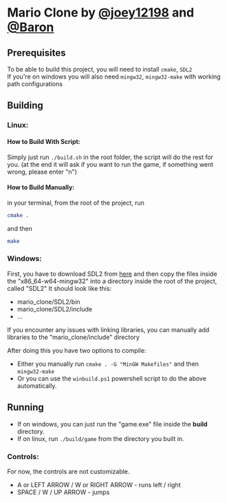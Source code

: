 # Mario Clone by [@joey12198](https://github.com/joey121982/) and [@Baron](https://github.com/)

## Prerequisites

To be able to build this project, you will need to install
``` cmake ```, ``` SDL2 ``` <br>
If you're on windows you will also need
``` mingw32 ```, ``` mingw32-make ```  with working path configurations

## Building

### Linux:

#### How to Build With Script:

Simply just run ``` ./build.sh ``` in the root folder, the script will do the rest for you. 
(at the end it will ask if you want to run the game, if something went wrong, please enter "n")

#### How to Build Manually:

in your terminal, from the root of the project, run

```bash
cmake .
```

and then

```bash
make
```

### Windows:

First, you have to download SDL2 from [here](https://github.com/libsdl-org/SDL/releases/tag/release-2.28.5) and then copy the files inside the "x86_64-w64-mingw32" into a directory inside the root of the project, called "SDL2"
It should look like this: 
* mario_clone/SDL2/bin
* mario_clone/SDL2/include
* ...

If you encounter any issues with linking libraries, you can manually add libraries to the "mario_clone/include" directory

After doing this you have two options to compile:
* Either you manually run ``` cmake . -G "MinGW Makefiles" ``` and then ``` mingw32-make ```
* Or you can use the ``` winbuild.ps1 ``` powershell script to do the above automatically.

## Running

* If on windows, you can just run the "game.exe" file inside the <b>build</b> directory.
* If on linux, run ```./build/game``` from the directory you built in.

### Controls:

For now, the controls are not customizable.
* A or LEFT ARROW / W or RIGHT ARROW - runs left / right
* SPACE / W / UP ARROW - jumps